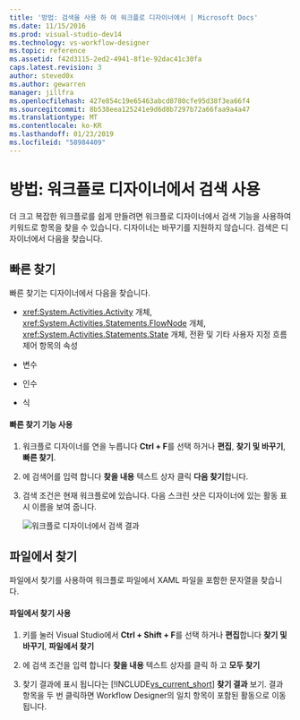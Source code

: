 ```yaml
---
title: '방법: 검색을 사용 하 여 워크플로 디자이너에서 | Microsoft Docs'
ms.date: 11/15/2016
ms.prod: visual-studio-dev14
ms.technology: vs-workflow-designer
ms.topic: reference
ms.assetid: f42d3115-2ed2-4941-8f1e-92dac41c30fa
caps.latest.revision: 3
author: steved0x
ms.author: gewarren
manager: jillfra
ms.openlocfilehash: 427e854c19e65463abcd8780cfe95d38f3ea66f4
ms.sourcegitcommit: 8b538eea125241e9d6d8b7297b72a66faa9a4a47
ms.translationtype: MT
ms.contentlocale: ko-KR
ms.lasthandoff: 01/23/2019
ms.locfileid: "58984409"
---
```

# <a name="how-to-use-search-in-the-workflow-designer"></a>방법: 워크플로 디자이너에서 검색 사용
더 크고 복잡한 워크플로를 쉽게 만들려면 워크플로 디자이너에서 검색 기능을 사용하여 키워드로 항목을 찾을 수 있습니다. 디자이너는 바꾸기를 지원하지 않습니다. 검색은 디자이너에서 다음을 찾습니다.  
  
## <a name="quick-find"></a>빠른 찾기  
 빠른 찾기는 디자이너에서 다음을 찾습니다.  
  
-   <xref:System.Activities.Activity> 개체, <xref:System.Activities.Statements.FlowNode> 개체, <xref:System.Activities.Statements.State> 개체, 전환 및 기타 사용자 지정 흐름 제어 항목의 속성  
  
-   변수  
  
-   인수  
  
-   식  
  
#### <a name="using-quick-find"></a>빠른 찾기 기능 사용  
  
1.  워크플로 디자이너를 연을 누릅니다 **Ctrl + F**를 선택 하거나 **편집**, **찾기 및 바꾸기**, **빠른 찾기**.  
  
2.  에 검색어를 입력 합니다 **찾을 내용** 텍스트 상자 클릭 **다음 찾기**합니다.  
  
3.  검색 조건은 현재 워크플로에 있습니다. 다음 스크린 샷은 디자이너에 있는 활동 표시 이름을 보여 줍니다.  
  
     ![워크플로 디자이너에서 검색 결과](../workflow-designer/media/designersearch.png "DesignerSearch")  
  
## <a name="find-in-files"></a>파일에서 찾기  
 파일에서 찾기를 사용하여 워크플로 파일에서 XAML 파일을 포함한 문자열을 찾습니다.  
  
#### <a name="using-find-in-files"></a>파일에서 찾기 사용  
  
1.  키를 눌러 Visual Studio에서 **Ctrl + Shift + F**를 선택 하거나 **편집**합니다 **찾기 및 바꾸기**, **파일에서 찾기**  
  
2.  에 검색 조건을 입력 합니다 **찾을 내용** 텍스트 상자를 클릭 하 고 **모두 찾기**  
  
3.  찾기 결과에 표시 됩니다는 [!INCLUDE[vs_current_short](../includes/vs-current-short-md.md)] **찾기 결과** 보기. 결과 항목을 두 번 클릭하면 Workflow Designer의 일치 항목이 포함된 활동으로 이동됩니다.